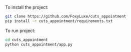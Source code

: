 To install the project:

```bash
git clone https://github.com/FoxyLuxe/cuts_appointment
pip install -r cuts_appointment/requirements.txt
```
To run project:

```bash
cd cuts_appointment
python cuts_appointment/app.py
```
